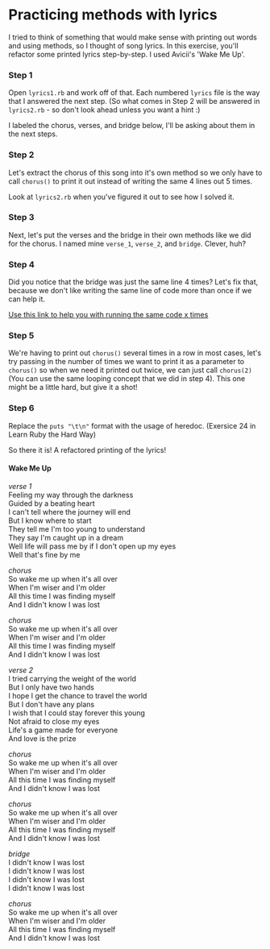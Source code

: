 # Practicing methods with lyrics

I tried to think of something that would make sense with printing out words and using methods, so I thought of song lyrics. In this exercise, you'll refactor some printed lyrics step-by-step. I used Avicii's 'Wake Me Up'.

### Step 1

Open `lyrics1.rb` and work off of that. Each numbered `lyrics` file is the way that I answered the next step. (So what comes in Step 2 will be answered in  `lyrics2.rb` - so don't look ahead unless you want a hint :) 

I labeled the chorus, verses, and bridge below, I'll be asking about them in the next steps.

### Step 2
Let's extract the chorus of this song into it's own method so we only have to call `chorus()` to print it out instead of writing the same 4 lines out 5 times.

Look at `lyrics2.rb` when you've figured it out to see how I solved it.

### Step 3
Next, let's put the verses and the bridge in their own methods like we did for the chorus. I named mine `verse_1`, `verse_2`, and `bridge`. Clever, huh?

### Step 4
Did you notice that the bridge was just the same line 4 times? Let's fix that, because we don't like writing the same line of code more than once if we can help it. 

[Use this link to help you with running the same code x times](https://stackoverflow.com/questions/5678227/how-can-i-run-a-command-five-times-using-ruby#answer-5678266)

### Step 5
We're having to print out `chorus()` several times in a row in most cases, let's try passing in the number of times we want to print it as a parameter to `chorus()` so when we need it printed out twice, we can just call `chorus(2)` (You can use the same looping concept that we did in step 4). This one might be a little hard, but give it a shot!

### Step 6
Replace the `puts "\t\n"` format with the usage of heredoc. (Exersice 24 in Learn Ruby the Hard Way) 

So there it is! A refactored printing of the lyrics!

#### Wake Me Up
*verse 1*\
Feeling my way through the darkness\
Guided by a beating heart\
I can't tell where the journey will end\
But I know where to start\
They tell me I'm too young to understand\
They say I'm caught up in a dream\
Well life will pass me by if I don't open up my eyes\
Well that's fine by me

*chorus*\
So wake me up when it's all over\
When I'm wiser and I'm older\
All this time I was finding myself\
And I didn't know I was lost

*chorus*\
So wake me up when it's all over\
When I'm wiser and I'm older\
All this time I was finding myself\
And I didn't know I was lost

*verse 2*\
I tried carrying the weight of the world\
But I only have two hands\
I hope I get the chance to travel the world\
But I don't have any plans\
I wish that I could stay forever this young\
Not afraid to close my eyes\
Life's a game made for everyone\
And love is the prize

*chorus*\
So wake me up when it's all over\
When I'm wiser and I'm older\
All this time I was finding myself\
And I didn't know I was lost

*chorus*\
So wake me up when it's all over\
When I'm wiser and I'm older\
All this time I was finding myself\
And I didn't know I was lost

*bridge*\
I didn't know I was lost\
I didn't know I was lost\
I didn't know I was lost\
I didn't know I was lost

*chorus*\
So wake me up when it's all over\
When I'm wiser and I'm older\
All this time I was finding myself\
And I didn't know I was lost